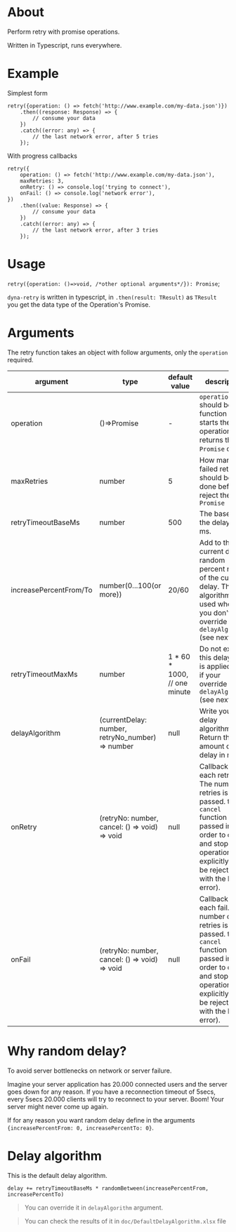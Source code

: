 # About

Perform retry with promise operations.

Written in Typescript, runs everywhere.

# Example

Simplest form

```
retry({operation: () => fetch('http://www.example.com/my-data.json')})
	.then((response: Response) => {
		// consume your data
	})
	.catch((error: any) => {
		// the last network error, after 5 tries
	});

```

With progress callbacks

```
retry({
	operation: () => fetch('http://www.example.com/my-data.json'),
	maxRetries: 3,
	onRetry: () => console.log('trying to connect'),
	onFail: () => console.log('network error'),
})
	.then((value: Response) => {
		// consume your data
	})
	.catch((error: any) => {
		// the last network error, after 3 tries
	});

```
# Usage

`retry({operation: ()=>void, /*other optional arguments*/}): Promise`;

`dyna-retry` is written in typescript, in `.then(result: TResult)` as `TResult` you get the data type of the Operation's Promise. 

# Arguments

The retry function takes an object with follow arguments, only the `operation` required.

|argument|type|default value|description|
|----|----|----|----|
|operation|()=>Promise|-|`operation` should be a function that starts the operation and returns the `Promise` of it.|
|maxRetries|number|5|How many failed retries should be done before reject the `Promise`|
|retryTimeoutBaseMs|number|500|The base of the delay in ms.|
|increasePercentFrom/To|number(0...100(or more))|20/60|Add to the current delay a random percent range of the current delay. This algorithm is used when you don't override the `delayAlgorithm` (see next).|
|retryTimeoutMaxMs|number|1 * 60 * 1000, // one minute|Do not exceed this delay. This is applied even if your override the `delayAlgorithm` (see next).|
|delayAlgorithm|(currentDelay: number, retryNo_number) => number|null|Write your own delay algorithm. Return the amount of next delay in ms.|
|onRetry|(retryNo: number, cancel: () => void) => void|null|Callback on each retry. The number of retries is passed. the `cancel` function is passed in order to cancel and stop the operation explicitly (will be rejected with the last error).|
|onFail|(retryNo: number, cancel: () => void) => void|null|Callback for each fail. The number of retries is passed. the `cancel` function is passed in order to cancel and stop the operation explicitly (will be rejected with the last error).|

# Why random delay?

To avoid server bottlenecks on network or server failure.

Imagine your server application has 20.000 connected users and the server goes down for any reason. If you have a reconnection timeout of 5secs, every 5secs 20.000 clients will try to reconnect to your server. Boom! Your server might never come up again.

If for any reason you want random delay define in the arguments `{increasePercentFrom: 0, increasePercentTo: 0}`.

# Delay algorithm

This is the default delay algorithm.

`delay += retryTimeoutBaseMs * randomBetween(increasePercentFrom, increasePercentTo)`

> You can override it in `delayAlgorithm` argument.

> You can check the results of it in `doc/DefaultDelayAlgorithm.xlsx` file


